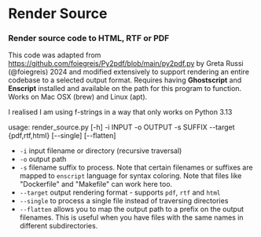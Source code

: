 # Render Source

### Render source code to HTML, RTF or PDF

This code was adapted from https://github.com/foiegreis/Py2pdf/blob/main/py2pdf.py by Greta Russi (@foiegreis) 2024 and modified extensively to support rendering an entire codebase to a selected output format. Requires having **Ghostscript** and **Enscript** installed and available on the path for this program to function. Works on Mac OSX (brew) and Linux (apt).

I realised I am using f-strings in a way that only works on Python 3.13 

usage: render_source.py \[-h\] -i INPUT -o OUTPUT -s SUFFIX --target {pdf,rtf,html} \[--single\] \[--flatten\]

* `-i` input filename or directory (recursive traversal)
* `-o` output path
* `-s` filename suffix to process. Note that certain filenames or suffixes are mapped to `enscript` language for syntax coloring. Note that files like "Dockerfile" and "Makefile" can work here too.
* `--target` output rendering format - supports `pdf`, `rtf` and `html`
* `--single` to process a single file instead of traversing directories
* `--flatten` allows you to map the output path to a prefix on the output filenames. This is useful when you have files with the same names in different subdirectories.


   

